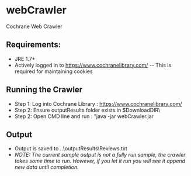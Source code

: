 # webCrawler
Cochrane Web Crawler

## Requirements:
 * JRE 1.7+
 * Actively logged in to https://www.cochranelibrary.com/ -- This is required for maintaining cookies


## Running the Crawler

 * Step 1:  Log into Cochrane Library : https://www.cochranelibrary.com/
 * Step 2: Ensure outputResults folder exists in $DownloadDIR\
 * Step 2: Open CMD line and run : "java -jar webCrawler.jar
 
## Output
 * Output is saved to ..\outputResults\Reviews.txt
 * *NOTE: The current sample output is not a fully run sample, the crawler takes some time to run.  However, if you let it run you will see it append new data until completion.* 
